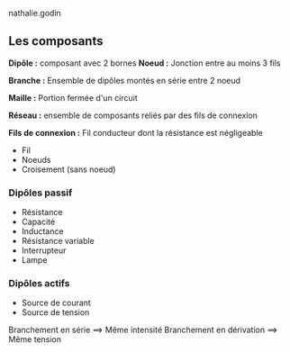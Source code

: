 nathalie.godin

## Les composants

**Dipôle :** composant avec 2 bornes
**Noeud :** Jonction entre au moins 3 fils

**Branche :** Ensemble de dipôles montés en série entre 2 noeud

**Maille :** Portion fermée d'un circuit

**Réseau :** ensemble de composants reliés par des fils de connexion

**Fils de connexion :** Fil conducteur dont la résistance est négligeable

* Fil
* Noeuds
* Croisement (sans noeud)
### Dipôles passif

* Résistance
* Capacité
* Inductance
* Résistance variable
* Interrupteur
* Lampe
### Dipôles actifs

* Source de courant
* Source de tension

Branchement en série $\implies$ Même intensité
Branchement en dérivation $\implies$ Même tension

